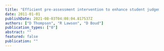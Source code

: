 ```yaml
---
title: "Efficient pre-assessment intervention to enhance student judgements using ReView"
date: 2011-01-01
publishDate: 2021-08-03T04:08:04.817537Z
authors: ["D Thompson", "R Lawson", "D Boud"]
publication_types: ["0"]
abstract: ""
featured: false
publication: ""
---
```


